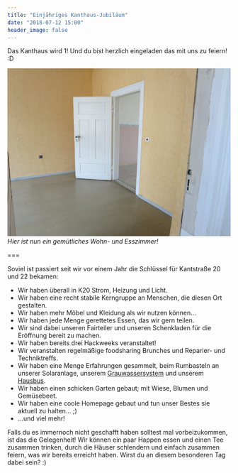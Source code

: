 ```yaml
---
title: "Einjähriges Kanthaus-Jubiläum"
date: "2018-07-12 15:00"
header_image: false
---
```


Das Kanthaus wird 1! Und du bist herzlich eingeladen das mit uns zu feiern! :D

![](emptyLiving.jpg)
_Hier ist nun ein gemütliches Wohn- und Esszimmer!_

===

Soviel ist passiert seit wir vor einem Jahr die Schlüssel für Kantstraße 20 und 22 bekamen:
- Wir haben überall in K20 Strom, Heizung und Licht.
- Wir haben eine recht stabile Kerngruppe an Menschen, die diesen Ort gestalten.
- Wir haben mehr Möbel und Kleidung als wir nutzen können...
- Wir haben jede Menge gerettetes Essen, das wir gern teilen.
- Wir sind dabei unseren Fairteiler und unseren Schenkladen für die Eröffnung bereit zu machen.
- Wir haben bereits drei Hackweeks veranstaltet!
- Wir veranstalten regelmäßige foodsharing Brunches und Reparier- und Techniktreffs.
- Wir haben eine Menge Erfahrungen gesammelt, beim Rumbasteln an unserer Solaranlage, unserem [Grauwassersystem](https://handbook.kanthaus.online/greywatersystem.html) und unserem [Hausbus](https://handbook.kanthaus.online/housebus.html).
- Wir haben einen schicken Garten gebaut; mit Wiese, Blumen und Gemüsebeet.
- Wir haben eine coole Homepage gebaut und tun unser Bestes sie aktuell zu halten... ;)
- ...und viel mehr!

Falls du es immernoch nicht geschafft haben solltest mal vorbeizukommen, ist das die Gelegenheit! Wir können ein paar Happen essen und einen Tee zusammen trinken, durch die Häuser schlendern und einfach zusammen feiern, was wir bereits erreicht haben. Wirst du an diesem besonderen Tag dabei sein? :)
